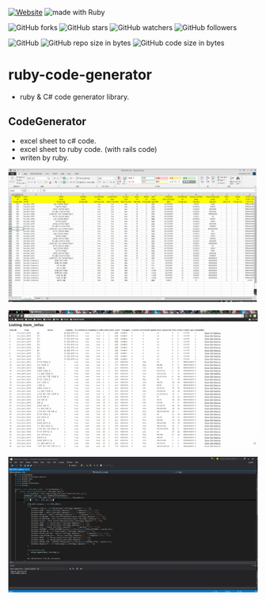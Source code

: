[![Website](https://img.shields.io/website-up-down-green-red/http/shields.io.svg?label=elky-essay)](https://elky84.github.io)
<img src="https://img.shields.io/badge/made%20with-Ruby-red.svg" alt="made with Ruby">

![GitHub forks](https://img.shields.io/github/forks/elky84/ruby_code_generator.svg?style=social&label=Fork)
![GitHub stars](https://img.shields.io/github/stars/elky84/ruby_code_generator.svg?style=social&label=Stars)
![GitHub watchers](https://img.shields.io/github/watchers/elky84/ruby_code_generator.svg?style=social&label=Watch)
![GitHub followers](https://img.shields.io/github/followers/elky84.svg?style=social&label=Follow)

![GitHub](https://img.shields.io/github/license/mashape/apistatus.svg)
![GitHub repo size in bytes](https://img.shields.io/github/repo-size/elky84/ruby_code_generator.svg)
![GitHub code size in bytes](https://img.shields.io/github/languages/code-size/elky84/ruby_code_generator.svg)

# ruby-code-generator
* ruby & C# code generator library.

## CodeGenerator
* excel sheet to c# code. 
* excel sheet to ruby code. (with rails code)
* writen by ruby.

![ruby_code_generator_01](./ruby_code_generator_01.png)

![ruby_code_generator_02](./ruby_code_generator_02.png)

![ruby_code_generator_03](./ruby_code_generator_03.png)
